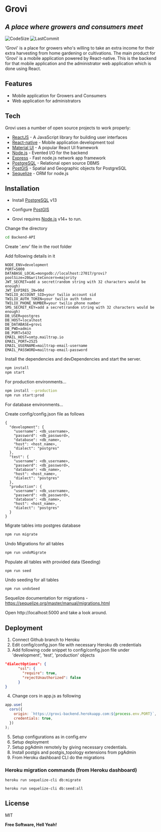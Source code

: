 # Grovi
## _A place where growers and consumers meet_

![CodeSize](https://img.shields.io/github/languages/code-size/GrowVirtually/Backend-API?style=flat-square)
![LastCommit](https://img.shields.io/github/last-commit/GrowVirtually/Backend-API?style=flat-square)

'Grovi' is a place for growers who's willing to take an extra income for their extra harvesting from home gardening or cultivations. The main product for 'Grovi' is a mobile application powered by React-native. This is the backend for that mobile application and the administrator web application which is done using React.

## Features

- Mobile application for Growers and Consumers
- Web application for administrators

## Tech

Grovi uses a number of open source projects to work properly:

- [ReactJS] - A JavaScript library for building user interfaces
- [React-native] - Mobile application development tool
- [Material UI] - A popular React UI framework
- [Node.js] - Evented I/O for the backend
- [Express] - Fast node.js network app framework
- [PostgreSQL] - Relational open source DBMS
- [PostGIS] - Spatial and Geographic objects for PostgreSQL
- [Sequelize] - ORM for node.js

## Installation

* Install [PostgreSQL](https://www.postgresql.org) v13

* Configure [PostGIS](https://www.youtube.com/watch?v=afK8GWpb8RU)

* Grovi requires [Node.js](https://nodejs.org/) v14+ to run.

Change the directory

```sh
cd Backend-API
```
Create '.env' file in the root folder

Add following details in it

```
NODE_ENV=development
PORT=5000
DATABASE_LOCAL=mongodb://localhost:27017/grovi?poolSize=20&writeConcern=majority
JWT_SECRET=add a secret(random string with 32 characters would be enough)
JWT_EXPIRES_IN=90d
TWILIO_ACCOUNT_SID=your twilio account sid
TWILIO_AUTH_TOKEN=your twilio auth token
TWILIO_PHONE_NUMBER=your twilio phone number
SMS_SECRET_KEY=add a secret(random string with 32 characters would be enough)
DB_USER=postgres
DB_HOST=localhost
DB_DATABASE=grovi
DB_PWD=admin
DB_PORT=5432
EMAIL_HOST=smtp.mailtrap.io
EMAIL_PORT=2525
EMAIL_USERNAME=mailtrap-email-username
EMAIL_PASSWORD=mailtrap-email-password
```


Install the dependencies and devDependencies and start the server.

```sh
npm install
npm start
```

For production environments...

```sh
npm install --production
npm run start:prod
```

For database environments...

Create config/config.json file as follows

```
{
  "development": {
    "username": <db_username>,
    "password": <db_password>,
    "database": <db_name>,
    "host": <host_name>,
    "dialect": "postgres"
  },
  "test": {
    "username": <db_username>,
    "password": <db_password>,
    "database": <db_name>,
    "host": <host_name>,
    "dialect": "postgres"
  },
  "production": {
    "username": <db_username>,
    "password": <db_password>,
    "database": <db_name>,
    "host": <host_name>,
    "dialect": "postgres"
  }
}

```

Migrate tables into postgres database
```sh
npm run migrate
```

Undo Migrations for all tables
```sh
npm run undoMigrate
```

Populate all tables with provided data (Seeding)
```sh
npm run seed
```

Undo seeding for all tables
```sh
npm run undoSeed
```

Sequelize documentation for migrations - https://sequelize.org/master/manual/migrations.html

Open http://localhost:5000 and take a look around.

## Deployment

1. Connect Github branch to Heroku
2. Edit config/config.json file with necessary Heroku db credentials
3. Add following code snippet to config/config.json file under 'development', 'test', 'production' objects
```json
"dialectOptions": {
      "ssl": {
        "require": true,
        "rejectUnauthorized": false
      }
}
```
4. Change cors in app.js as following
```javascript
app.use(
  cors({
    origin: `https://grovi-backend.herokuapp.com:${process.env.PORT}`,
    credentials: true,
  })
);
```
5. Setup configurations as in config.env
6. Setup deployment
7. Setup pgAdmin remotely by giving necessary credentials.
8. Install postgis and postgis_topology extensions from pgAdmin
9. From Heroku dashboard CLI do the migrations

### Heroku migration commands (from Heroku dashboard)
```shell
heroku run sequelize-cli db:migrate
```
```shell
heroku run sequelize-cli db:seed:all
```

## License

MIT

**Free Software, Hell Yeah!**

[PostgreSQL]: <https://www.postgresql.org/>
[Material UI]: <https://material-ui.com/>
[React-native]: <http://ace.ajax.org>
[Node.js]: <http://nodejs.com/>
[express]: <http://expressjs.com>
[ReactJS]: <https://reactjs.org/>
[Sequelize]: <https://sequelize.org/master/>
[PostGIS]: <https://postgis.net/>

